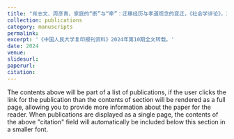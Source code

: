 ```yaml
---
title: "肖志文、周彦青，家庭的“断”与“牵”：迁移经历与孝道观念的变迁，《社会学评论》，2024年第2期：24-43页。"
collection: publications
category: manuscripts
permalink: 
excerpt: '《中国人民大学复印报刊资料》2024年第10期全文转载。'
date: 2024
venue: 
slidesurl: 
paperurl: 
citation: 
---
```


The contents above will be part of a list of publications, if the user clicks the link for the publication than the contents of section will be rendered as a full page, allowing you to provide more information about the paper for the reader. When publications are displayed as a single page, the contents of the above "citation" field will automatically be included below this section in a smaller font.
